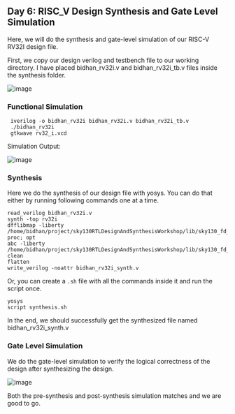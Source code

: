 ## Day 6: RISC_V Design Synthesis and Gate Level Simulation 

Here, we will do the synthesis and gate-level simulation of our RISC-V RV32I design file. 

First, we copy our design verilog and testbench file to our working directory. I have placed bidhan_rv32i.v and bidhan_rv32i_tb.v files inside the synthesis folder.

 ![image](https://github.com/poudelbidhan/VSD-HDP/assets/69006235/43df5a93-e3da-42da-9750-0678c02e5d8d)


 ### Functional Simulation 

     iverilog -o bidhan_rv32i bidhan_rv32i.v bidhan_rv32i_tb.v
     ./bidhan_rv32i 
     gtkwave rv32_i.vcd 

Simulation Output: 

![image](https://github.com/poudelbidhan/VSD-HDP/assets/69006235/6a23ad4f-e77c-440f-a78a-96fd88c27db9)




### Synthesis 

Here we do the synthesis of our design file with yosys. 
You can do that either by running following commands one at a time. 

    read_verilog bidhan_rv32i.v
    synth -top rv32i
    dfflibmap -liberty /home/bidhan/project/sky130RTLDesignAndSynthesisWorkshop/lib/sky130_fd_sc_hd__tt_025C_1v80.lib
    proc; opt
    abc -liberty /home/bidhan/project/sky130RTLDesignAndSynthesisWorkshop/lib/sky130_fd_sc_hd__tt_025C_1v80.lib
    clean
    flatten
    write_verilog -noattr bidhan_rv32i_synth.v

Or, you can create a ``` .sh ``` file with all the commands inside it and run the script once. 

    yosys
    script synthesis.sh

  In the end, we should successfully get the synthesized file named bidhan_rv32i_synth.v
  

### Gate Level Simulation 

 We do the gate-level simulation to verify the logical correctness of the design after synthesizing the design. 

![image](https://github.com/poudelbidhan/VSD-HDP/assets/69006235/556fabaf-78ff-470a-b68b-861c222acd55)



 Both the pre-synthesis and post-synthesis simulation matches and we are good to go. 
 

  
